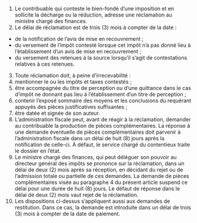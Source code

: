 1) Le contribuable qui conteste le bien-fondé d’une imposition et en sollicite la décharge ou la réduction, adresse une réclamation au ministre chargé des finances.
2) Le délai de réclamation est de trois (3) mois à compter de la date :
- de la notification de l’avis de mise en recouvrement ;
- du  versement  de  l’impôt  contesté  lorsque  cet  impôt  n’a  pas  donné  lieu  à
l’établissement d’un avis de mise en recouvrement ;
- du versement des retenues à la source lorsqu’il s’agit de contestations relatives à
ces retenues.
3) Toute réclamation doit, à peine d’irrecevabilité :
1) mentionner le ou les impôts et taxes contestés ;
1) être accompagnée du titre de perception ou d’une quittance dans le cas
d’impôt ne donnant pas lieu à l’établissement d’un titre de perception ;
3) contenir l’exposé sommaire des moyens et les conclusions du requérant
appuyés des pièces justificatives suffisantes ;
4) être datée et signée de son auteur.
4) L’administration fiscale peut, avant de réagir à la réclamation, demander au
contribuable la production de pièces complémentaires.
La réponse à une demande éventuelle de pièces complémentaires doit parvenir à l’administration fiscale dans un délai de huit (8) jours après la notification de celle-ci. À défaut, le service chargé du contentieux traite le dossier en l’état.
5) Le ministre chargé des finances, qui peut déléguer son pouvoir au directeur
général des impôts se prononce sur la réclamation, dans un délai de deux (2) mois après sa réception, en décidant du rejet ou de l’admission totale ou partielle de ces demandes.
La demande de pièces complémentaires visée au paragraphe 4 du présent article suspend ce délai pour une durée de huit (8) jours.
Le défaut de réponse dans le délai de deux (2) mois vaut rejet de la réclamation.
6) Les dispositions ci-dessus s’appliquent aussi aux demandes de restitution. Dans ce
cas, la demande est introduite dans un délai de trois (3) mois à compter de la date de paiement.